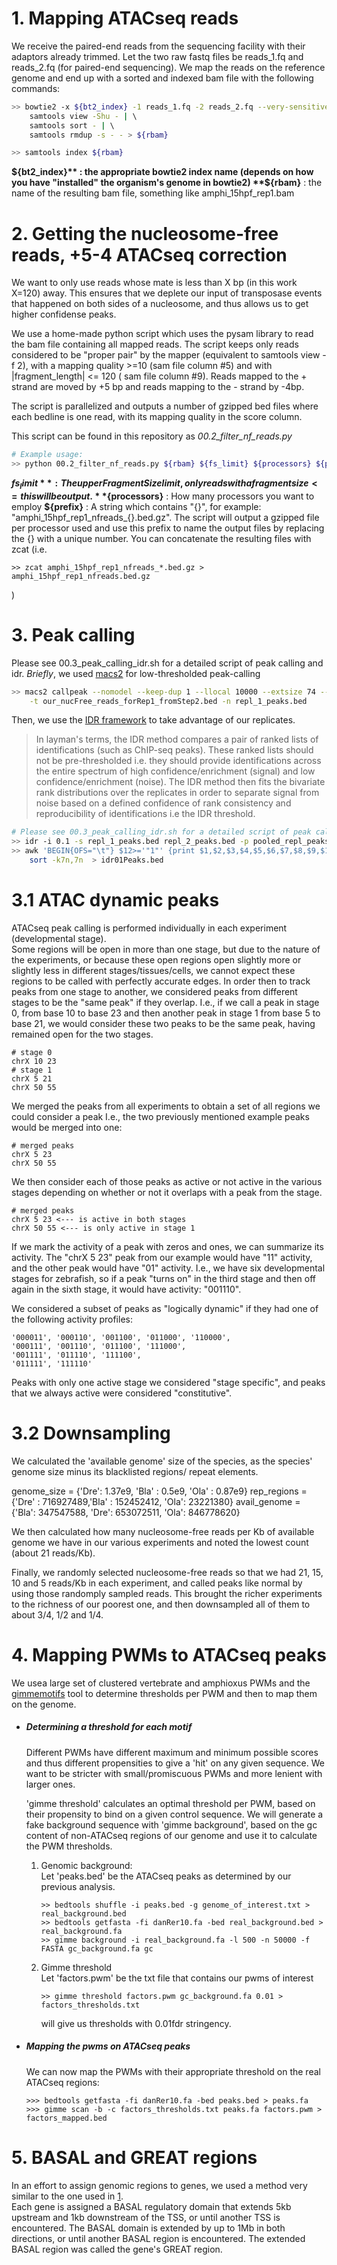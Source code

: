 # 1. Mapping ATACseq reads
We receive the paired-end reads from the sequencing facility with their adaptors already trimmed. Let the two raw fastq files be reads_1.fq and reads_2.fq (for paired-end sequencing). We map the reads on the reference genome and end up with a sorted and indexed bam file with the following commands:

```sh
>> bowtie2 -x ${bt2_index} -1 reads_1.fq -2 reads_2.fq --very-sensitive -X 2000 -I 0  | \   # Map with bowtie
    samtools view -Shu - | \                                                                # pipe sam to bam
    samtools sort - | \                                                                     # sort the bam file
    samtools rmdup -s - - > ${rbam}                                                         # remove duplicates

>> samtools index ${rbam}                                                    # index the resulting bam file
```

**${bt2_index}** : the appropriate bowtie2 index name (depends on how you have "installed" the organism's genome in bowtie2)
**${rbam}**  : the name of the resulting bam file, something like amphi_15hpf_rep1.bam


# 2. Getting the nucleosome-free reads, +5-4 ATACseq correction
We want to only use reads whose mate is less than X bp (in this work X=120) away. This ensures that we deplete our
input of transposase events that happened on both sides of a nucleosome, and thus allows us to get higher confidense
peaks. 

We use a home-made python script which uses the pysam library to read the bam file containing all mapped reads.
The script keeps only reads considered to be "proper pair" by the mapper (equivalent to samtools view -f 2),
with a mapping quality >=10 (sam file column #5) and with |fragment_length| <= 120 ( sam file column #9).
Reads mapped to the + strand are moved by +5 bp and reads mapping to the - strand by -4bp.

The script is parallelized and outputs a number of gzipped bed files where each bedline is one read, with
its mapping quality in the score column.

This script can be found in this repository as *00.2_filter_nf_reads.py*

```sh
# Example usage:
>> python 00.2_filter_nf_reads.py ${rbam} ${fs_limit} ${processors} ${prefix}
```
**${fs_limit}** : The upper FragmentSize limit, only reads with a fragment size <= this will be output.
**${processors}** : How many processors you want to employ 
**${prefix}**   : A string which contains "{}", for example: "amphi_15hpf_rep1_nfreads_{}.bed.gz". The script
will output a gzipped file per processor used and use this prefix to name the output files by replacing the {}
with a unique number. You can concatenate the resulting files with zcat 
(i.e. 
```
>> zcat amphi_15hpf_rep1_nfreads_*.bed.gz > amphi_15hpf_rep1_nfreads.bed.gz 
```
)


# 3. Peak calling
Please see 00.3_peak_calling_idr.sh for a detailed script of peak calling and idr. 
*Briefly*, we used [macs2](https://github.com/taoliu/MACS) for low-thresholded peak-calling 
```sh
>> macs2 callpeak --nomodel --keep-dup 1 --llocal 10000 --extsize 74 --shift -37  -p 0.07 -g ${gsize} \
    -t our_nucFree_reads_forRep1_fromStep2.bed -n repl_1_peaks.bed
```
Then, we use the [IDR framework](https://github.com/nboley/idr) to take advantage of our replicates.
>In layman's terms, the IDR method compares a pair of ranked lists of identifications (such as ChIP-seq peaks). These ranked lists should not be pre-thresholded i.e. they should provide identifications across the entire spectrum of high confidence/enrichment (signal) and low confidence/enrichment (noise). The IDR method then fits the bivariate rank distributions over the replicates in order to separate signal from noise based on a defined confidence of rank consistency and reproducibility of identifications i.e the IDR threshold.    
    

```sh
# Please see 00.3_peak_calling_idr.sh for a detailed script of peak calling and idr. 
>> idr -i 0.1 -s repl_1_peaks.bed repl_2_peaks.bed -p pooled_repl_peaks.bed -o idr_out.txt
>> awk 'BEGIN{OFS="\t"} $12>='"1"' {print $1,$2,$3,$4,$5,$6,$7,$8,$9,$10}' idr_out.txt uniq  | \
    sort -k7n,7n  > idr01Peaks.bed
```
# 3.1 ATAC dynamic peaks
ATACseq peak calling is performed individually in each experiment (developmental stage).  
Some regions will be open in more than one stage, but due to the nature of the experiments, or because these open regions open slightly more or slightly less in different stages/tissues/cells, we cannot expect these regions to be called with perfectly accurate edges. In order then to track peaks from one stage to another, we considered peaks from different stages to be the "same peak" if they overlap.
I.e., if we call a peak in stage 0, from base 10 to base 23 and then another peak in stage 1 from base 5 to base 21, we would consider these two peaks to be the same peak, having remained open for the two stages.

    # stage 0
    chrX 10 23
    # stage 1
    chrX 5 21
    chrX 50 55

We merged the peaks from all experiments to obtain a set of all regions we could consider a peak
I.e., the two previously mentioned example peaks would be merged into one:

    # merged peaks
    chrX 5 23
    chrX 50 55

We then consider each of those peaks as active or not active in the various stages depending on whether or not it overlaps with a peak from the stage.

    # merged peaks
    chrX 5 23 <--- is active in both stages
    chrX 50 55 <--- is only active in stage 1

If we mark the activity of a peak with zeros and ones, we can summarize its activity. The "chrX 5 23" peak from our example would have "11" activity, and the other peak would have "01" activity. 
I.e., we have six developmental stages for zebrafish, so if a peak "turns on" in the third stage and then off again in the sixth stage, it would have activity: "001110".  

We considered a subset of peaks as "logically dynamic" if they had one of the following activity profiles:

    '000011', '000110', '001100', '011000', '110000',
    '000111', '001110', '011100', '111000', 
    '001111', '011110', '111100', 
    '011111', '111110'
 
Peaks with only one active stage  we considered "stage specific", and peaks that we always active were considered "constitutive".
# 3.2 Downsampling
We calculated the 'available genome' size of the species, as the species' genome size minus its blacklisted regions/ repeat elements.

genome_size = {'Dre': 1.37e9, 'Bla' : 0.5e9, 'Ola' : 0.87e9}
rep_regions = {'Dre' : 716927489,'Bla' : 152452412, 'Ola': 23221380}
avail_genome = {'Bla': 347547588, 'Dre': 653072511, 'Ola': 846778620}

We then calculated how many nucleosome-free reads per Kb of available genome we have in our various experiments and noted the lowest count (about 21 reads/Kb).

Finally, we randomly selected nucleosome-free reads so that we had 21, 15, 10 and 5 reads/Kb in each experiment, and called peaks like normal by using those randomply sampled reads. 
This brought the richer experiments to the richness of our poorest one, and then downsampled all of them to about 3/4, 1/2 and 1/4.

# 4. Mapping PWMs to ATACseq peaks
We usea large set of clustered vertebrate and amphioxus PWMs and the [gimmemotifs](http://gimmemotifs.readthedocs.io/) tool to determine thresholds per PWM and then to map them on the genome.  
    
* #####  Determining a threshold for each motif
    Different PWMs have different maximum and minimum possible scores and thus different propensities to
    give a 'hit' on any given sequence. We want to be stricter with small/promiscuous PWMs and more lenient 
    with larger ones.

    'gimme threshold' calculates an optimal threshold per PWM, based on their propensity to bind on a given control
    sequence. We will generate a fake background sequence with 'gimme background', based on the gc content of non-ATACseq
    regions of our genome and use it to calculate the PWM thresholds.
    
    1. Genomic background:  
    Let 'peaks.bed' be the ATACseq peaks as determined by our previous analysis.    
        
        ```
        >> bedtools shuffle -i peaks.bed -g genome_of_interest.txt > real_background.bed  
        >> bedtools getfasta -fi danRer10.fa -bed real_background.bed > real_background.fa  
        >> gimme background -i real_background.fa -l 500 -n 50000 -f FASTA gc_background.fa gc  
        ```  

    2. Gimme threshold  
        Let 'factors.pwm' be the txt file that contains our pwms of interest  
        
        ```  
        >> gimme threshold factors.pwm gc_background.fa 0.01 > factors_thresholds.txt  
        ```  
        will give us thresholds with 0.01fdr stringency.  

* #####  Mapping the pwms on ATACseq peaks  
    We can now map the PWMs with their appropriate threshold on the real ATACseq regions:  
    ```  
    >>> bedtools getfasta -fi danRer10.fa -bed peaks.bed > peaks.fa
    >>> gimme scan -b -c factors_thresholds.txt peaks.fa factors.pwm > factors_mapped.bed
    ```

# 5. BASAL and GREAT regions
In an effort to assign genomic regions to genes, we used a method very similar to the one used in [1](http://bejerano.stanford.edu/help/display/GREAT/Citation).  
Each gene is assigned a BASAL regulatory domain that extends 5kb upstream and 1kb downstream of the TSS, or until another TSS is encountered. 
The BASAL domain is extended by up to 1Mb in both directions, or until another BASAL region is encountered. The extended BASAL region was called the gene's GREAT region.
